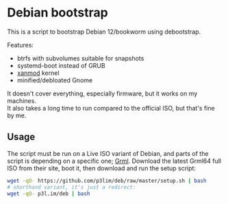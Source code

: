 # Debian bootstrap

This is a script to bootstrap Debian 12/bookworm using debootstrap.

Features:

- btrfs with subvolumes suitable for snapshots
- systemd-boot instead of GRUB
- [xanmod](https://xanmod.org) kernel
- minified/debloated Gnome

It doesn't cover everything, especially firmware, but it works on my machines.  
It also takes a long time to run compared to the official ISO, but that's fine by me.

## Usage

The script must be run on a Live ISO variant of Debian, and parts of the script is depending on a specific one; [Grml](https://grml.org/). Download the latest Grml64 full ISO from their site, boot it, then download and run the setup script:

```bash
wget -qO- https://github.com/p3lim/deb/raw/master/setup.sh | bash
# shorthand variant, it's just a redirect:
wget -qO- p3l.im/deb | bash
```
